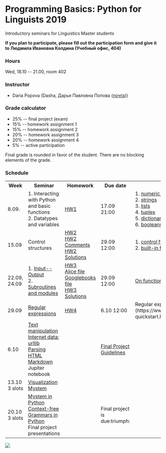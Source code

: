 # Programming Basics: Python for Linguists 2019

Introductory seminars for Linguistics Master students

**If you plan to participate, please fill out the participation form and give it to Людмила Ивановна Колдина (Учебный офис, 404)** 

### Hours

Wed, 18.10 -- 21.00, room 402

### Instructor
* Daria Popova (Dasha, Дарья Павловна Попова ([почта](mailto:daschapopowa@gmail.com)))

### Grade calculator
* 25% -- final project (exam)
* 15% -- homework assignment 1
* 15% -- homework assignment 2
* 20% -- homework assignment 3
* 20% -- homework assignment 4
* 5% -- active participation

Final grade is rounded in favor of the student. There are no blocking elements of the grade. 

### Schedule
<table>
  <tr>
    <th>Week</th>
    <th>Seminar</th>
    <th>Homework</th>
    <th>Due date</th>
    <th>Reference</th>
  </tr>
  <tr>
    <td>8.09.</td>
    <td> 1. Interacting with Python and basic functions<br>
      2. Datatypes and variables </td>
    <td><a href="./Python101_HW1.pdf">HW1</a></td>
    <td>17.09 21:00</td>
    <td>1. <a href="https://docs.python.org/3.6/library/stdtypes.html#typesnumeric">numeric types</a><br>
      2. <a href="https://docs.python.org/3.6/library/stdtypes.html#string-methods">strings</a><br>
      3. <a href="https://docs.python.org/3.6/tutorial/datastructures.html">lists</a><br>
      4. <a href="https://docs.python.org/3.6/tutorial/datastructures.html#tuples-and-sequences">tuples</a><br>
      5. <a href="https://docs.python.org/3.6/tutorial/datastructures.html#dictionaries">dictionaries</a><br>
      6. <a href="https://docs.python.org/3.6/library/stdtypes.html#boolean-operators">booleans</a>
    </td>
  </tr>
    <tr>
    <td>15.09</td>
    <td>Control structures</td>
    <td><a href="./python101hw2.py">HW2</a><br>
      <a href="./python101hw2comments.md">HW2 Comments</a><br>
      <a href="./python101hw2answers.py">HW2 Solutions</a>
      </td>
    <td>29.09 12:00</td>
    <td> 1. <a href="https://docs.python.org/3.6/tutorial/controlflow.html">control flow tools</a><br>
      2. <a href="https://docs.python.org/3.6/library/functions.html">built-in functions</a>
      </td>
  </tr>
  <tr>
    <td>22.09, 24.09</td>
    <td>1. <a href="./input-output.md">Input--Output</a><br>
      2. <a href="./subroutinesmodules.md">Subroutines and modules</a></td>
    <td><a href="./python101hw3.py">HW3</a><br>
    <a href="./alice.txt">Alice file</a><br>
    <a href="./googlebooks.txt">Googlebooks file</a><br>
    <a href="./python101hw3answers.py">HW3 Solutions</a></td>
    <td>29.09 12:00</td>
    <td><a href="./onfunctions.md">On functions</a>
   </td>
   </tr>
    <tr>
    <td>29.09</td>
    <td><a href="./regexpr.md">Regular expressions</a></td>
    <td><a href="./python101hw4.md">HW4</a></td>
    <td>6.10 12:00</td>
    <td> Regular expressions cheat sheet (https://www.rexegg.com/regex-quickstart.html)</td>
  </tr>
    <tr>
    <td>6.10</td>
    <td><a href="./TextManipulation.ipynb">Text manipulation</a><br>
      <a href="./InternetData(1).ipynb">Internet data: urllib</a><br>
  <a href="./lxml_bs4.ipynb">Parsing HTML</a><br>
  <a href="./markdown.md">Markdown</a><br>
  Jupiter notebook</td>
    <td></td>
    <td><a href="./FPGuidelines.md">Final Project Guidelines</a></td>
    <td></td>
  </tr>
    <tr>
    <td>13.10<br>
      3 slots</td>
    <td><a href="./visualization(1).ipynb">Visualization</a><br>
     <a href="./mystem.md">Mystem</a> </td>
    <td></td>
    <td></td>
    <td></td>
  </tr>
    <tr>
    <td>20.10<br>
      3 slots</td>
    <td><a href="./MystemPython.ipynb">Mystem in Python</a><br>
      <a href="./CFGs.ipynb">Context-free Grammars in Python</a><br>
      Final project presentations</td>
    <td></td>
    <td>Final project is due:triumph:</td>
    <td></td>
  </tr>
</table>

![](https://kateennals.files.wordpress.com/2016/08/boa-constrictor-little-prince.jpg)
